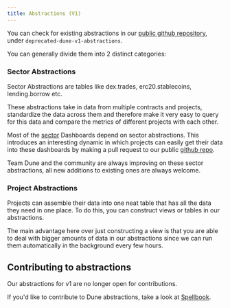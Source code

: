 ```yaml
---
title: Abstractions (V1)
---
```


You can check for existing abstractions in our [public github repository](https://github.com/duneanalytics/spellbook/index.md), under `deprecated-dune-v1-abstractions`.

You can generally divide them into 2 distinct categories:

### Sector Abstractions

Sector Abstractions are tables like dex.trades, erc20.stablecoins, lending.borrow etc.

These abstractions take in data from multiple contracts and projects, standardize the data across them and therefore make it very easy to query for this data and compare the metrics of different projects with each other.

Most of the [sector](../../../getting-started/use-cases/sector-dashboards.md) Dashboards depend on sector abstractions. This introduces an interesting dynamic in which projects can easily get their data into these dashboards by making a pull request to our public [github repo](https://github.com/duneanalytics/spellbook/index.md).

Team Dune and the community are always improving on these sector abstractions, all new additions to existing ones are always welcome.

### Project Abstractions

Projects can assemble their data into one neat table that has all the data they need in one place. To do this, you can construct views or tables in our abstractions.

The main advantage here over just constructing a view is that you are able to deal with bigger amounts of data in our abstractions since we can run them automatically in the background every few hours.

## Contributing to abstractions

Our abstractions for v1 are no longer open for contributions.

If you'd like to contribute to Dune abstractions, take a look at [Spellbook](../../../spellbook/index.md).
